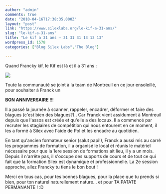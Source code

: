```yaml
---
author: "admin"
comments: true
date: "2010-04-16T17:38:35.000Z"
layout: "post"
link: "https://www.silexlabs.org/le-kif-a-31-ans/"
slug: "le-kif-a-31-ans"
title: "Le kif a 31 ans – 31 31 31 13 13 13"
wordpress_id: 1578
categories: ["Blog Silex Labs","The Blog"]

---
```

Quand Francky kif, le Kif est là et il a 31 ans :

![](http://farm5.static.flickr.com/4065/4525702233_dd3bc72949.jpg)


Toute la communauté se joint à la team de Montreuil en ce jour ensoleillé, pour souhaiter à Franck un




**BON ANNIVERSAIRE** !!!



Il a passé la journée à scanner, rappeler, encadrer, déformer et faire des blagues (c'est bien des blagues?).. Car Franck vient assidument à Montreuil depuis que l'assos est créée et qu'elle a des locaux. Il a commencé par recruter les stagiaires de compétition qui nous entourent en ce moment, il les a formé à Silex avec l'aide de Pol et les encadre au quotidien.

En tant qu'ancien formateur senior (salut papi!), Franck a aussi mis au carré les programmes de formation, il a organisé le local et réunis le matériel nécessaire pour que la 1ere session de formations ait lieu, il y a un mois. Depuis il n'arrête pas, il s'occupe des supports de cours et de tout ce qui fait que la formation Silex est dynamique et professionnelle. La 2e session approche, allez Francky tu tiens le bon bout !

Merci en tous cas, pour tes bonnes blagues, pour la place que tu prends si bien, pour ton naturel naturellement nature... et pour TA PATATE PERMANANTE ! :D

